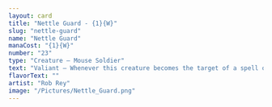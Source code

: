 ```yaml
---
layout: card
title: "Nettle Guard - {1}{W}"
slug: "nettle-guard"
name: "Nettle Guard"
manaCost: "{1}{W}"
number: "23"
type: "Creature — Mouse Soldier"
text: "Valiant — Whenever this creature becomes the target of a spell or ability you control for the first time each turn, it gets +0/+2 until end of turn.\n{1}, Sacrifice this creature: Destroy target artifact or enchantment."
flavorText: ""
artist: "Rob Rey"
image: "/Pictures/Nettle_Guard.png"
---
```



